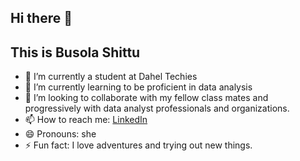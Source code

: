 ## Hi there 👋

## This is Busola Shittu
- 🔭 I’m currently a student at Dahel Techies
- 🌱 I’m currently learning to be proficient in data analysis
- 👯 I’m looking to collaborate with my fellow class mates and progressively with data analyst professionals and organizations.
- 📫 How to reach me: [LinkedIn](https://www.linkedin.com/in/adebusola-shittu-21a627bb/)
- 😄 Pronouns: she
- ⚡ Fun fact: I love adventures and trying out new things.

